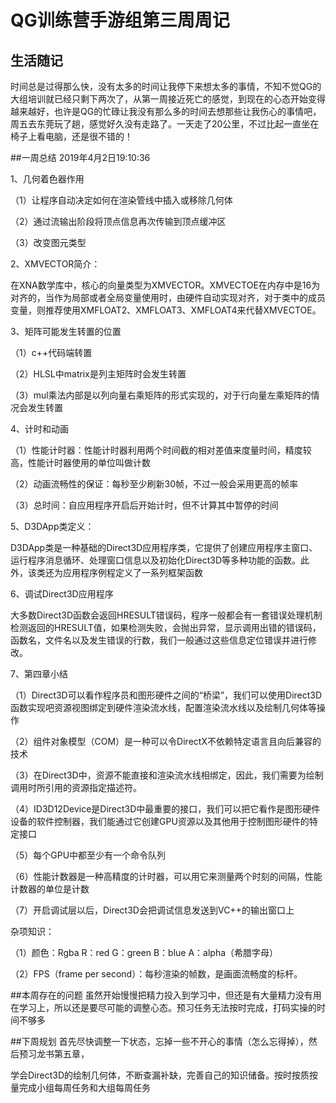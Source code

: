 # QG训练营手游组第三周周记

## 生活随记
时间总是过得那么快，没有太多的时间让我停下来想太多的事情，不知不觉QG的大组培训就已经只剩下两次了，从第一周接近死亡的感觉，到现在的心态开始变得越来越好，也许是QG的忙碌让我没有那么多的时间去想那些让我伤心的事情吧，周五去东莞玩了趟，感觉好久没有走路了。一天走了20公里，不过比起一直坐在椅子上看电脑，还是很不错的！

##一周总结
2019年4月2日19:10:36

1、几何着色器作用

（1）让程序自动决定如何在渲染管线中插入或移除几何体

（2）通过流输出阶段将顶点信息再次传输到顶点缓冲区

（3）改变图元类型

2、XMVECTOR简介：

在XNA数学库中，核心的向量类型为XMVECTOR。XMVECTOE在内存中是16为对齐的，当作为局部或者全局变量使用时，由硬件自动实现对齐，对于类中的成员变量，则推荐使用XMFLOAT2、XMFLOAT3、XMFLOAT4来代替XMVECTOE。

3、矩阵可能发生转置的位置

（1）c++代码端转置

（2）HLSL中matrix是列主矩阵时会发生转置

（3）mul乘法内部是以列向量右乘矩阵的形式实现的，对于行向量左乘矩阵的情况会发生转置

4、计时和动画

（1）性能计时器：性能计时器利用两个时间截的相对差值来度量时间，精度较高，性能计时器使用的单位叫做计数

（2）动画流畅性的保证：每秒至少刷新30帧，不过一般会采用更高的帧率

（3）总时间：自应用程序开启后开始计时，但不计算其中暂停的时间

5、D3DApp类定义：

D3DApp类是一种基础的Direct3D应用程序类，它提供了创建应用程序主窗口、运行程序消息循环、处理窗口信息以及初始化Direct3D等多种功能的函数。此外，该类还为应用程序例程定义了一系列框架函数

6、调试Direct3D应用程序

大多数Direct3D函数会返回HRESULT错误码，程序一般都会有一套错误处理机制检测返回的HRESULT值，如果检测失败，会抛出异常，显示调用出错的错误码，函数名，文件名以及发生错误的行数，我们一般通过这些信息定位错误并进行修改。

7、第四章小结

（1）Direct3D可以看作程序员和图形硬件之间的“桥梁”，我们可以使用Direct3D函数实现吧资源视图绑定到硬件渲染流水线，配置渲染流水线以及绘制几何体等操作

（2）组件对象模型（COM）是一种可以令DirectX不依赖特定语言且向后兼容的技术

（3）在Direct3D中，资源不能直接和渲染流水线相绑定，因此，我们需要为绘制调用时所引用的资源指定描述符。

（4）ID3D12Device是Direct3D中最重要的接口，我们可以把它看作是图形硬件设备的软件控制器，我们能通过它创建GPU资源以及其他用于控制图形硬件的特定接口

（5）每个GPU中都至少有一个命令队列

（6）性能计数器是一种高精度的计时器，可以用它来测量两个时刻的间隔，性能计数器的单位是计数

（7）开启调试层以后，Direct3D会把调试信息发送到VC++的输出窗口上


杂项知识：

（1）颜色：Rgba
R：red
G：green
B：blue
A：alpha（希腊字母）

（2）FPS（frame per second）：每秒渲染的帧数，是画面流畅度的标杆。


##本周存在的问题
虽然开始慢慢把精力投入到学习中，但还是有大量精力没有用在学习上，所以还是要尽可能的调整心态。预习任务无法按时完成，打码实操的时间不够多

##下周规划
首先尽快调整一下状态，忘掉一些不开心的事情（怎么忘得掉），然后预习龙书第五章，

学会Direct3D的绘制几何体，不断查漏补缺，完善自己的知识储备。按时按质按量完成小组每周任务和大组每周任务
